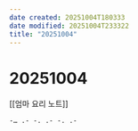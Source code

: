 ```yaml
---
date created: 20251004T180333
date modified: 20251004T233322
title: "20251004"
---
```


# 20251004

[[엄마 요리 노트]]

```text
-… .- -. .- -. .-
```